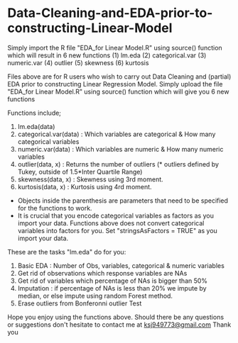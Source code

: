 # Data-Cleaning-and-EDA-prior-to-constructing-Linear-Model
Simply import the R file "EDA_for Linear Model.R" using source() function which will result in 6 new functions (1) lm.eda (2) categorical.var (3) numeric.var (4) outlier (5) skewness (6) kurtosis

Files above are for R users who wish to carry out Data Cleaning and (partial) EDA prior to constructing Linear Regression Model.
Simply upload the file "EDA_for Linear Model.R" using source() function which will give you 6 new functions 

Functions include;
1) lm.eda(data)
2) categorical.var(data) : Which variables are categorical & How many categorical variables
3) numeric.var(data) : Which variables are numeric & How many numeric variables
4) outlier(data, x) : Returns the number of outliers (* outliers defined by Tukey, outside of 1.5*Inter Quartile Range)
5) skewness(data, x) : Skewness using 3rd moment.
6) kurtosis(data, x) : Kurtosis using 4rd moment.

- Objects inside the parenthesis are parameters that need to be specified for the functions to work.
- It is crucial that you encode categorical variables as factors as you import your data. Functions above does not convert categorical variables into factors for you. Set "stringsAsFactors = TRUE" as you import your data.

These are the tasks "lm.eda" do for you:
1) Basic EDA : Number of Obs, variables, categorical & numeric variables
2) Get rid of observations which response variables are NAs
3) Get rid of variables which percentage of NAs is bigger than 50%
4) Imputation : if percentage of NAs is less than 20% we impute by median, or else impute using random Forest method.
5) Erase outliers from Bonferonni outlier Test

Hope you enjoy using the functions above. Should there be any questions or suggestions don't hesitate to contact me at ksj949773@gmail.com
Thank you
